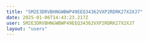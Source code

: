 ```yaml
---
title: "SM2E3DRVBHNGWBWP49EEQ34362VXP2RDRK27X2XJ7"
date: 2025-01-06T14:43:23.217Z
user: SM2E3DRVBHNGWBWP49EEQ34362VXP2RDRK27X2XJ7
layout: "users"
---
```

    